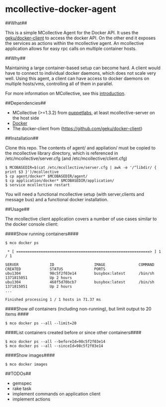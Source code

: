 mcollective-docker-agent
========================

##What##

This is a simple MCollective Agent for the Docker API. It uses the [geku/docker-client](https://github.com/geku/docker-client) to access the docker API. 
On the other end it exposes the services as actions within the mcollective agent. An mcollective application allows for easy
rpc calls on multiple container hosts.

##Why##
 
Maintaining a large container-based setup can become hard. A client would have to connect to individual docker daemons, 
which does not scale very well. Using this agent, a client can have access to docker daemons on multiple hosts/vms,
controlling all of them in parallel. 

For more information on MCollective, see this [introduction](http://puppetlabs.com/mcollective/introduction/).

##Dependencies##

 * MCollective (>=1.3.2) from [puppetlabs](http://puppetlabs.com/puppet/puppet-open-source/), at least mcollective-server on the host side
 * [Docker](http://www.docker.io/)
 * The docker-client from (https://github.com/geku/docker-client)

##Installation##

Clone this repo. The contents of agent/ and appliation/ must be copied to the mcollective library directory, 
which is referenced in /etc/mcollective/server.cfg (and /etc/mcollective/client.cfg)

````
$ MCOBASEDIR=$(cat /etc/mcollective/server.cfg | awk -e '/^libdir/ { print $3 }')/mcollective
$ cp agent/docker* $MCOBASEDIR/agent/
$ cp application/docker* $MCOBASEDIR/application/
$ service mcollective restart
````

You will need a functional mcollective setup (with server,clients and message bus) and a functional docker installation.

##Usage##

The mcollective client application covers a number of use cases similar to the docker console client:

####Show running containers####
````
$ mco docker ps

 * [ ============================================================> ] 1 / 1

SERVER              ID                  IMAGE               COMMAND             CREATED             STATUS              PORTS
ubu1304             98c5f2f03e14        busybox:latest      /bin/sh             1371815051          Up 2 hours
ubu1304             468f5d70bcb7        busybox:latest      /bin/sh             1371815051          Up 2 hours
...

Finished processing 1 / 1 hosts in 71.37 ms
````

####Show *all* containers (including non-running), but limit output to 20 items ####
````
$ mco docker ps --all --limit=20
````

####List containers created before or since other containers####
````
$ mco docker ps --all --beforeId=98c5f2f03e14
$ mco docker ps --all --sinceId=98c5f2f03e14
````

####Show images####
````
$ mco docker images
````

##TODOs##
  * gemspec
  * rake task
  * implement commands on application client
  * implement actions 

